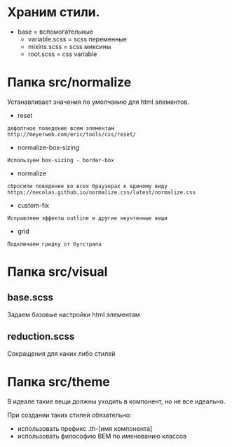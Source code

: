 # Храним стили.

- base = вспомогательные
  - variable.scss     = scss переменные
  - mixins.scss       = scss миксины
  - root.scss         = css variable


# Папка src/normalize
Устанавливает значения по умолчанию для html элементов.

- reset
```
дефолтное поведение всем элементам
http://meyerweb.com/eric/tools/css/reset/
```
- normalize-box-sizing
```
Используем box-sizing - border-box
```
- normalize
```
сбросили поведение во всех браузерах к единому виду
https://necolas.github.io/normalize.css/latest/normalize.css
```
- custom-fix
```
Исправляем эффекты outline и другие неучтенные вещи
```
- grid
```
Подключаем гридку от бутстрапа
```

# Папка src/visual
## base.scss
Задаем базовые настройки html элементам

## reduction.scss
Сокращения для каких либо стилей

# Папка src/theme

В идеале такие вещи должны уходить в компонент, но не все идеально.

При создании таких стилей обязательно:
- использовать префикс .th-[имя компонента]
- использовать философию BEM по именованию классов
